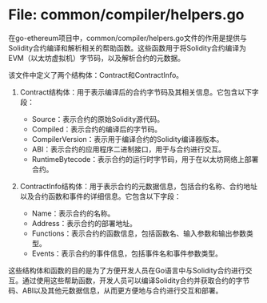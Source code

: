 # File: common/compiler/helpers.go

在go-ethereum项目中，common/compiler/helpers.go文件的作用是提供与Solidity合约编译和解析相关的帮助函数。这些函数用于将Solidity合约编译为EVM（以太坊虚拟机）字节码，以及解析合约的元数据。

该文件中定义了两个结构体：Contract和ContractInfo。

1. Contract结构体：用于表示编译后的合约字节码及其相关信息。它包含以下字段：
   - Source：表示合约的原始Solidity源代码。
   - Compiled：表示合约的编译后的字节码。
   - CompilerVersion：表示用于编译合约的Solidity编译器版本。
   - ABI：表示合约的应用程序二进制接口，用于与合约进行交互。
   - RuntimeBytecode：表示合约的运行时字节码，用于在以太坊网络上部署合约。

2. ContractInfo结构体：用于表示合约的元数据信息，包括合约名称、合约地址以及合约函数和事件的详细信息。它包含以下字段：
   - Name：表示合约的名称。
   - Address：表示合约的部署地址。
   - Functions：表示合约的函数信息，包括函数名、输入参数和输出参数类型。
   - Events：表示合约的事件信息，包括事件名和事件参数类型。

这些结构体和函数的目的是为了方便开发人员在Go语言中与Solidity合约进行交互。通过使用这些帮助函数，开发人员可以编译Solidity合约并获取合约的字节码、ABI以及其他元数据信息，从而更方便地与合约进行交互和部署。

